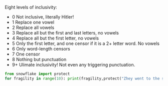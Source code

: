 Eight levels of inclusivity:  
- 0	Not inclusive, literally Hitler!
- 1	Replace one vowel
- 2	Replace all vowels
- 3	Replace all but the first and last letters, no vowels
- 4	Replace all but the first letter, no vowels
- 5	Only the first letter, and one censor if it is a 2+ letter word.  No vowels
- 6	Only word-length censors
- 7	One censor
- 8	Nothing but punctuation
- 9+	Ulimate inclusivity! Not even any triggering punctuation.

```python
from snowflake import protect
for fragility in range(10): print(fragility,protect("Zhey went to the store for zher medication today.",fragility))
```
